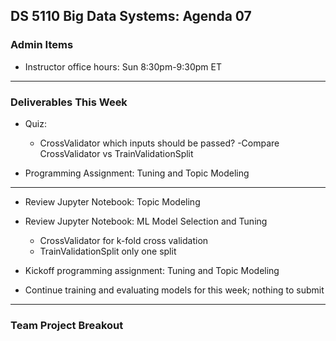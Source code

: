 ## DS 5110 Big Data Systems: Agenda 07

### Admin Items

- Instructor office hours: Sun 8:30pm-9:30pm ET

---

### Deliverables This Week

- Quiz: 
  - CrossValidator
    which inputs should be passed?
  -Compare CrossValidator vs TrainValidationSplit

- Programming Assignment: Tuning and Topic Modeling

---

- Review Jupyter Notebook: Topic Modeling


- Review Jupyter Notebook: ML Model Selection and Tuning
  - CrossValidator
    for k-fold cross validation
  - TrainValidationSplit
    only one split

- Kickoff programming assignment: Tuning and Topic Modeling

- Continue training and evaluating models for this week; nothing to submit

--- 

### Team Project Breakout
